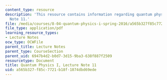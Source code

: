 ```yaml
---
content_type: resource
description: 'This resource contains information regarding quantum physics: Lecture
  Note 11.'
file: /media/courses/8-04-quantum-physics-i-spring-2016/a565b327f85c7721b18f1074dbd69ede_MIT8_04S16_LecNotes11.pdf
file_type: application/pdf
learning_resource_types:
- Lecture Notes
ocw_type: OCWFile
parent_title: Lecture Notes
parent_type: CourseSection
parent_uid: 6947b4d2-b0d7-3d15-9ba3-638f887f2509
resourcetype: Document
title: Quantum Physics I, Lecture Note 11
uid: a565b327-f85c-7721-b18f-1074dbd69ede
---
```

